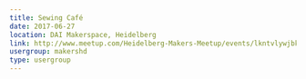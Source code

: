 ```yaml
---
title: Sewing Café
date: 2017-06-27
location: DAI Makerspace, Heidelberg
link: http://www.meetup.com/Heidelberg-Makers-Meetup/events/lkntvlywjbkc/
usergroup: makershd
type: usergroup
---
```


